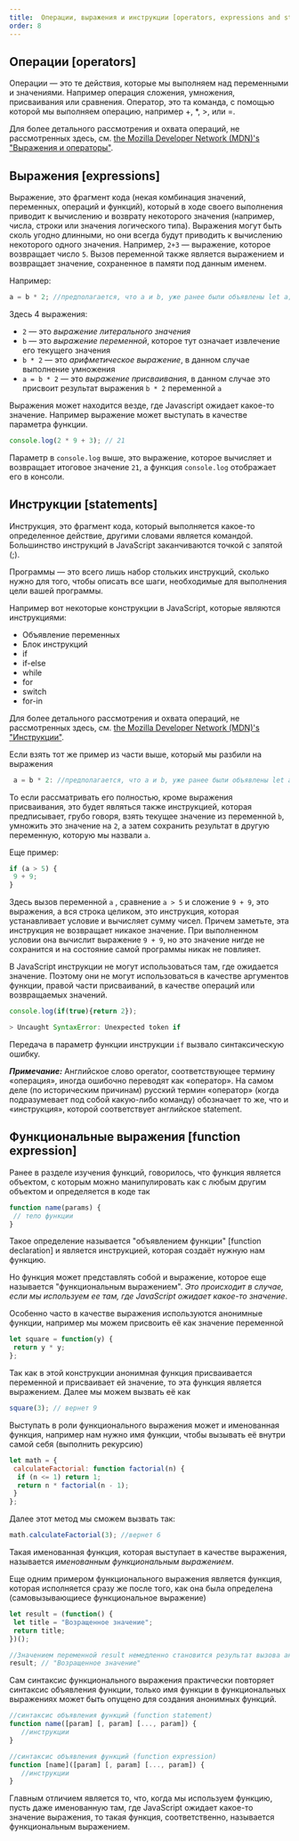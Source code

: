 ```yaml
---
title:  Операции, выражения и инструкции [operators, expressions and statements]
order: 8
---
```


## Операции [operators]

Операции — это те действия, которые мы выполняем над переменными и значениями. Например операция сложения, умножения, присваивания или сравнения. Оператор, это та команда, с помощью которой мы выполняем операцию, например +, \*, >, или =.

Для более детального рассмотрения и охвата операций, не рассмотренных здесь, см. [the Mozilla Developer Network (MDN)'s "Выражения и операторы"](https://developer.mozilla.org/ru/docs/Web/JavaScript/Guide/Expressions_and_Operators).

## Выражения [expressions]

Выражение, это фрагмент кода (некая комбинация значений, переменных, операций и функций), который в ходе своего выполнения приводит к вычислению и возврату некоторого значения (например, числа, строки или значения логического типа). Выражения могут быть сколь угодно длинными, но они всегда будут приводить к вычислению некоторого одного значения.
Например, `2+3` — выражение, которое возвращает число `5`. Вызов переменной также является выражением и возвращает значение, сохраненное в памяти под данным именем.

Например:

```javascript
a = b * 2; //предполагается, что a и b, уже ранее были объявлены let a; let b=3;
```

Здесь 4 выражения:

- `2` — это _выражение литерального значения_
- `b` — это _выражение переменной_, которое тут означает извлечение его текущего значения
- `b * 2` — это _арифметическое выражение_, в данном случае выполнение умножения
- `a = b * 2` — это _выражение присваивания_, в данном случае это присвоит результат выражения `b * 2` переменной `a`

Выражения может находится везде, где Javascript ожидает какое-то значение. Например выражение может выступать в качестве параметра функции.

```javascript
console.log(2 * 9 + 3); // 21
```

Параметр в `console.log` выше, это выражение, которое вычисляет и возвращает итоговое значение `21`, а функция `console.log` отображает его в консоли.

## Инструкции [statements]

Инструкция, это фрагмент кода, который выполняется какое-то определенное действие, другими словами является командой. Большинство инструкций в JavaScript заканчиваются точкой с запятой (;).

Программы — это всего лишь набор стольких инструкций, сколько нужно для того, чтобы описать все шаги, необходимые для выполнения цели вашей программы.

Например вот некоторые конструкции в JavaScript, которые являются инструкциями:

- Объявление переменных
- Блок инструкций
- if
- if-else
- while
- for
- switch
- for-in

Для более детального рассмотрения и охвата операций, не рассмотренных здесь, см. [the Mozilla Developer Network (MDN)'s "Инструкции"](https://developer.mozilla.org/ru/docs/Web/JavaScript/Reference/Statements).

Если взять тот же пример из части выше, который мы разбили на выражения

```javascript
 a = b * 2: //предполагается, что a и b, уже ранее были объявлены let a; let b=3;
```

То если рассматривать его полностью, кроме выражения присваивания, это будет являться также инструкцией, которая предписывает, грубо говоря, взять текущее значение из переменной `b`, умножить это значение на `2`, а затем сохранить результат в другую переменную, которую мы назвали `a`.

Еще пример:

```javascript
if (a > 5) {
 9 + 9;
}
```

Здесь вызов переменной `а` , сравнение `a > 5` и сложение `9 + 9`, это выражения, а вся строка целиком, это инструкция, которая устанавливает условие и вычисляет сумму чисел. Причем заметьте, эта инструкция не возвращает никакое значение. При выполненном условии она вычислит выражение `9 + 9`, но это значение нигде не сохранится и на состояние самой программы никак не повлияет.

В JavaScript инструкции не могут использоваться там, где ожидается значение. Поэтому они не могут использоваться в качестве аргументов функции, правой части присваиваний, в качестве операций или возвращаемых значений.

```javascript
console.log(if(true){return 2});

> Uncaught SyntaxError: Unexpected token if
```

Передача в параметр функции инструкции `if` вызвало синтаксическую ошибку.

**_Примечание:_** Английское слово operator, соответствующее термину «операция», иногда ошибочно переводят как «оператор». На самом деле (по историческим причинам) русский термин «оператор» (когда подразумевает под собой какую-либо команду) обозначает то же, что и «инструкция», которой соответствует английское statement.

## Функциональные выражения [function expression]

Ранее в разделе изучения функций, говорилось, что функция является объектом, с которым можно манипулировать как с любым другим объектом и определяется в коде так

```javascript
function name(params) {
 // тело функции
}
```

Такое определение называется "объявлением функции" [function declaration] и является инструкцией, которая создаёт нужную нам функцию.

Но функция может представлять собой и выражение, которое еще называется "функциональным выражением". _Это происходит в случае, если мы используем ее там, где JavaScript ожидает какое-то значение_.

Особенно часто в качестве выражения используются анонимные функции, например мы можем присвоить её как значение переменной

```javascript
let square = function(y) {
 return y * y;
};
```

Так как в этой конструкции анонимная функция присваивается переменной и присваивает ей значение, то эта функция является выражением. Далее мы можем вызвать её как

```javascript
square(3); // вернет 9
```

Выступать в роли функционального выражения может и именованная функция, например нам нужно имя функции, чтобы вызывать её внутри самой себя (выполнить рекурсию)

```javascript
let math = {
 calculateFactorial: function factorial(n) {
  if (n <= 1) return 1;
  return n * factorial(n - 1);
 }
};
```

Далее этот метод мы сможем вызвать так:

```javascript
math.calculateFactorial(3); //вернет 6
```

Такая именованная функция, которая выступает в качестве выражения, называется _именованным функциональным выражением_.

Еще одним примером функционального выражения является функция, которая исполняется сразу же после того, как она была определена (самовызывающиесе функциональное выражение)

```javascript
let result = (function() {
 let title = "Возращенное значение";
 return title;
})();

//Значением переменной result немедленно становится результат вызова анонимной функции
result; // "Возращенное значение"
```

Сам синтаксис функционального выражения практически повторяет синтаксис объявления функции, только имя функции в функциональных выражениях может быть опущено для создания анонимных функций.

```javascript
//синтаксис объявления функций (function statement)
function name([param] [, param] [..., param]) {
   //инструкции
}

//синтаксис объявления функций (function expression)
function [name]([param] [, param] [..., param]) {
   //инструкции
}
```

Главным отличием является то, что, когда мы используем функцию, пусть даже именованную там, где JavaScript ожидает какое-то значение выражения, то такая функция, соответственно, называется функциональным выражением.
